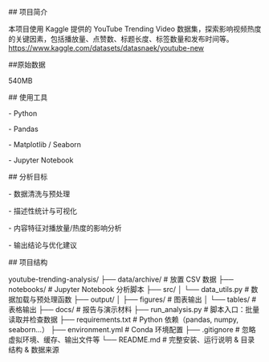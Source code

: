 

\## 项目简介

本项目使用 Kaggle 提供的 YouTube Trending Video 数据集，探索影响视频热度的关键因素，包括播放量、点赞数、标题长度、标签数量和发布时间等。
https://www.kaggle.com/datasets/datasnaek/youtube-new


##原始数据 

540MB



\## 使用工具

\- Python

\- Pandas

\- Matplotlib / Seaborn

\- Jupyter Notebook



\## 分析目标

\- 数据清洗与预处理

\- 描述性统计与可视化

\- 内容特征对播放量/热度的影响分析

\- 输出结论与优化建议



\## 项目结构



youtube-trending-analysis/
├── data/archive/         # 放置 CSV 数据
├── notebooks/            # Jupyter Notebook 分析脚本
├── src/
│   └── data_utils.py     # 数据加载与预处理函数
├── output/
│   ├── figures/          # 图表输出
│   └── tables/           # 表格输出
├── docs/                 # 报告与演示材料
├── run_analysis.py       # 脚本入口：批量读取并检查数据
├── requirements.txt      # Python 依赖（pandas, numpy, seaborn…）
├── environment.yml       # Conda 环境配置
├── .gitignore            # 忽略虚拟环境、缓存、输出文件等
└── README.md             # 完整安装、运行说明 & 目录结构 & 数据来源

